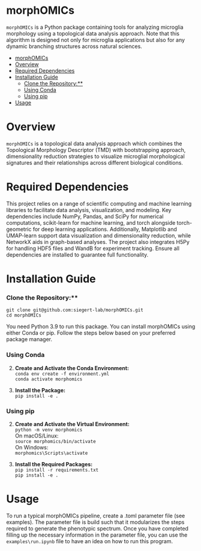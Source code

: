 # morphOMICs

`morphOMICs` is a Python package containing tools for analyzing microglia morphology using a topological data analysis approach. Note that this algorithm is designed not only for microglia applications but also for any dynamic branching structures across natural sciences.

- [morphOMICs](#morphomics)
- [Overview](#overview)
- [Required Dependencies](#required-dependencies)
- [Installation Guide](#installation-guide)
    - [Clone the Repository:\*\*](#clone-the-repository)
    - [Using Conda](#using-conda)
    - [Using pip](#using-pip)
- [Usage](#usage)

# Overview
`morphOMICs` is a topological data analysis approach which combines the Topological Morphology Descriptor (TMD) with bootstrapping approach, dimensionality reduction strategies to visualize microglial morphological signatures and their relationships across different biological conditions.


# Required Dependencies

This project relies on a range of scientific computing and machine learning libraries to facilitate data analysis, visualization, and modeling. Key dependencies include NumPy, Pandas, and SciPy for numerical computations, scikit-learn for machine learning, and torch alongside torch-geometric for deep learning applications. Additionally, Matplotlib and UMAP-learn support data visualization and dimensionality reduction, while NetworkX aids in graph-based analyses. The project also integrates H5Py for handling HDF5 files and WandB for experiment tracking. Ensure all dependencies are installed to guarantee full functionality.

# Installation Guide

### Clone the Repository:**  
   `git clone git@github.com:siegert-lab/morphOMICs.git`  
   `cd morphOMICs`

You need Python 3.9 to run this package.
You can install morphOMICs using either Conda or pip. Follow the steps below based on your preferred package manager.

### Using Conda
2. **Create and Activate the Conda Environment:**  
   `conda env create -f environment.yml`  
   `conda activate morphomics`

3. **Install the Package:**  
   `pip install -e .`

### Using pip
2. **Create and Activate the Virtual Environment:**  
   `python -m venv morphomics`  
   On macOS/Linux:  
   `source morphomics/bin/activate`  
   On Windows:  
   `morphomics\Scripts\activate`

3. **Install the Required Packages:**  
   `pip install -r requirements.txt`  
   `pip install -e .`

# Usage
To run a typical morphOMICs pipeline, create a .toml parameter file (see examples).
The parameter file is build such that it modularizes the steps required to generate the phenotypic spectrum.
Once you have completed filling up the necessary information in the parameter file, you can use the `examples\run.ipynb` file to have an idea on how to run this program.
